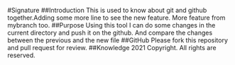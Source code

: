 
#Signature
##Introduction
This is used to know about git and github together.Adding some more line to see the new feature. More feature from mybranch too.
##Purpose
Using this tool I can do some changes in the current directory and push it on the github. And compare the changes between the previous and the new file
##GitHub
Please fork this repository and pull request for review.
##Knowledge
2021 Copyright. All rights are reserved.
